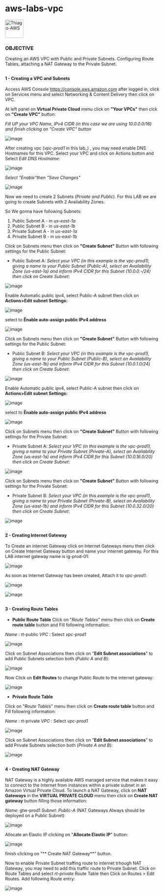 # aws-labs-vpc
  <img align="center" alt="Thiago-AWS" height="60" width="60" src="https://cdn.jsdelivr.net/gh/devicons/devicon/icons/amazonwebservices/amazonwebservices-plain-wordmark.svg">

### OBJECTIVE

Creating an AWS VPC with Public and Private Subnets. Configuring Route Tables, attaching a NAT Gateway to the Private Subnet.
##

####  1 - Creating a VPC and Subnets
Access AWS Console  https://console.aws.amazon.com after logged in, click on Services menu and select Networking & Content Delivery then click on VPC.

At left panel on **Virtual Private Cloud** menu click on **"Your VPCs"** then clck on **"Create VPC"** button:

_Fill UP your VPC Name, IPv4 CIDR (in this case we are using 10.0.0.0/16) and finish clicking on "Create VPC" button_

![image](https://user-images.githubusercontent.com/48591555/153713506-e8753f3d-e96f-4b57-936d-a3820e7119be.png)

After creating vpc (_vpc-prod1_ in this lab_) , you may need enable DNS Hostnames for this VPC. Select your VPC and click on Actions button and Select _Edit DNS Hostname_:

![image](https://user-images.githubusercontent.com/48591555/153714418-ec080155-299e-4c58-90ee-c6621905a042.png)


_Select "Enable"then "Save Changes"_

![image](https://user-images.githubusercontent.com/48591555/153714365-b9bc6cf9-2046-48f5-91b6-a6da4e7e1e0d.png)


Now we need to create 2 Subnets (_Private and Public_). For this LAB we are going to create Subnets with 2 Availability Zones. 

So We gonna have following Subnets:
1. Public Subnet A - in _us-east-1a_
2. Public Subnet B -  in _us-east-1b_
3. Private Subnet A - in _us-east-1a_
4. Private Subnet B - in _us-east-1b_

Click on Subnets menu then click on **"Create Subnet"** Button with following settings for the Public Subnet:
- Public Subnet A:
_Select your VPC (in this example is the vpc-prod1), giving a name to your Public Subnet (Public-A), select an Availability Zone (us-east-1a) and inform IPv4 CIDR for this Subnet (10.0.0.-/24) then click on Create Subnet_:

![image](https://user-images.githubusercontent.com/48591555/153713871-ef1e8b62-95ff-4826-b48d-bf3af17d19f8.png)

Enable Automatic public ipv4, select Public-A subnet then click on **Actions>Edit subnet Settings:**

![image](https://user-images.githubusercontent.com/48591555/153716042-86c30942-a2bf-47e7-bf50-89cb61f7e536.png)

select to **Ënable auto-assign public IPv4 address**

![image](https://user-images.githubusercontent.com/48591555/153716075-fe5b2c35-a463-41a4-9358-33c954b0109d.png)


Click on Subnets menu then click on **"Create Subnet"** Button with following settings for the Public Subnet:
- Public Subnet B:
_Select your VPC (in this example is the vpc-prod1), giving a name to your Public Subnet (Public-B), select an Availability Zone (us-east-1b) and inform IPv4 CIDR for this Subnet (10.0.1.0/24) then click on Create Subnet_:

![image](https://user-images.githubusercontent.com/48591555/153714130-aad41f59-54a6-4eb1-9335-7fff54f6399e.png)

Enable Automatic public ipv4, select Public-A subnet then click on **Actions>Edit subnet Settings:**

![image](https://user-images.githubusercontent.com/48591555/153716042-86c30942-a2bf-47e7-bf50-89cb61f7e536.png)

select to **Ënable auto-assign public IPv4 address**

![image](https://user-images.githubusercontent.com/48591555/153716080-42673efb-7b04-426b-8e61-a383595b74c6.png)


Click on Subnets menu then click on **"Create Subnet"** Button with following settings for the Private Subnet:
- Private Subnet A:
_Select your VPC (in this example is the vpc-prod1), giving a name to your Private Subnet (Private-A), select an Availability Zone (us-east-1a) and inform IPv4 CIDR for this Subnet (10.0.16.0/20) then click on Create Subnet_:

![image](https://user-images.githubusercontent.com/48591555/153714525-12a5576f-b52c-4947-baaf-f5fdfb3093c9.png)

Click on Subnets menu then click on **"Create Subnet"** Button with following settings for the Private Subnet:
- Private Subnet B:
_Select your VPC (in this example is the vpc-prod1), giving a name to your Private Subnet (Private-B), select an Availability Zone (us-east-1b) and inform IPv4 CIDR for this Subnet (10.0.32.0/20) then click on Create Subnet_:

![image](https://user-images.githubusercontent.com/48591555/153714583-e9d577e1-55e7-4722-9cf7-78a7187bee26.png)

##

#### 2 - Creating Internet Gateway
To Create an internet Gateway click on Internet Gateways menu then click on Create Internet Gateway button and name your internet gateway. For this LAB internet gateway name is ig-prod-01:

![image](https://user-images.githubusercontent.com/48591555/153714747-2905a5ed-e915-444d-acfe-5bd51a214530.png)

As soon as Internet Gateway has been created, Attach it to _vpc-prod1_:

![image](https://user-images.githubusercontent.com/48591555/153714800-a1373347-b189-4da2-b0c2-32448139d13a.png)

![image](https://user-images.githubusercontent.com/48591555/153714808-debfca98-427c-40d4-a66f-51607586fb79.png)

##
#### 3 - Creating Route Tables
 - **Public Route Table**
 Click on "_Route Tables_" menu then click on **Create route table** button and Fill following information:
 
 _Name_ : rt-public
 _VPC_ : Select _vpc-prod1_ 
 
 ![image](https://user-images.githubusercontent.com/48591555/153714933-1642b4c6-5960-4204-85a1-9ae727faa958.png)
 
 Click on Subnet Associations then click on "**Edit Subnet associations**" to add Public Subnets selection both (_Public A and B_):
 
 ![image](https://user-images.githubusercontent.com/48591555/153715003-2708787f-d2ad-4c20-bd98-a31a78d6f9d5.png)
 
 Now Click on **Edit Routes** to change Public Route to the internet gateway:
 
 ![image](https://user-images.githubusercontent.com/48591555/153715066-25d862f4-bd7b-4ce8-805a-3069aaef3af7.png)



 - **Private Route Table**
 
 Click on "_Route Tables_" menu then click on **Create route table** button and Fill following information:
 
 _Name_ : rt-private
 _VPC_ : Select _vpc-prod1_ 
 
 ![image](https://user-images.githubusercontent.com/48591555/153715117-46d44b41-5a1a-43be-8258-b8c8421d297a.png)

Click on Subnet Associations then click on "**Edit Subnet associations**" to add Private Subnets selection both (_Private A and B_):

![image](https://user-images.githubusercontent.com/48591555/153715164-7fd0a983-387b-408b-b0d7-5cd8db50a8f1.png)

##
#### 4 - Creating NAT Gateway
NAT Gateway is a highly available AWS managed service that makes it easy to connect to the Internet from instances within a private subnet in an Amazon Virtual Private Cloud.
To launch a  NAT Gateway, click on **NAT Gateways** in the **VIRTUAL PRIVATE CLOUD** menu then click on **Create NAT gateway** button filling those information:

_Name_: gtw-prod1
_Subnet_: _Public-A_ (NAT Gateways Always should be deployed on a Public Subnet)

![image](https://user-images.githubusercontent.com/48591555/153715372-ee3bb031-2faa-41f2-8ae5-9db6ee1745b4.png)

Allocate an Elastic IP clicking on "**Allocate Elastic IP**" button:

![image](https://user-images.githubusercontent.com/48591555/153715406-c282cffe-377c-481b-8069-6b6c99c7ca53.png)

finish clicking on "** Create NAT Gateway**" button.

Now to enable Private Subnet traffing route to internet trhough NAT Gateway, you may need to add this traffic route to Private Subnet.
Click on Route Tables and select _rt-private_ Route Table then Click on Routes > Edit Routes. Add following Route entry:

![image](https://user-images.githubusercontent.com/48591555/153727293-462ac0a9-f212-4720-bda1-24bbfe8348a8.png)












